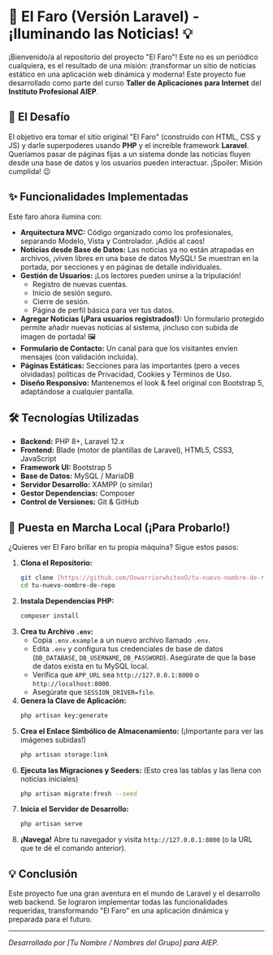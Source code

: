 # 📰 El Faro (Versión Laravel) - ¡Iluminando las Noticias! 💡

¡Bienvenido/a al repositorio del proyecto "El Faro"! Este no es un periódico cualquiera, es el resultado de una misión: ¡transformar un sitio de noticias estático en una aplicación web dinámica y moderna! Este proyecto fue desarrollado como parte del curso **Taller de Aplicaciones para Internet** del **Instituto Profesional AIEP**.

## 🎯 El Desafío

El objetivo era tomar el sitio original "El Faro" (construido con HTML, CSS y JS) y darle superpoderes usando **PHP** y el increíble framework **Laravel**. Queríamos pasar de páginas fijas a un sistema donde las noticias fluyen desde una base de datos y los usuarios pueden interactuar. ¡Spoiler: Misión cumplida! 😉

## ✨ Funcionalidades Implementadas

Este faro ahora ilumina con:

* **Arquitectura MVC:** Código organizado como los profesionales, separando Modelo, Vista y Controlador. ¡Adiós al caos!
* **Noticias desde Base de Datos:** Las noticias ya no están atrapadas en archivos, ¡viven libres en una base de datos MySQL! Se muestran en la portada, por secciones y en páginas de detalle individuales.
* **Gestión de Usuarios:** ¡Los lectores pueden unirse a la tripulación!
    * Registro de nuevas cuentas.
    * Inicio de sesión seguro.
    * Cierre de sesión.
    * Página de perfil básica para ver tus datos.
* **Agregar Noticias (¡Para usuarios registrados!):** Un formulario protegido permite añadir nuevas noticias al sistema, ¡incluso con subida de imagen de portada! 🖼️
* **Formulario de Contacto:** Un canal para que los visitantes envíen mensajes (con validación incluida).
* **Páginas Estáticas:** Secciones para las importantes (pero a veces olvidadas) políticas de Privacidad, Cookies y Términos de Uso.
* **Diseño Responsivo:** Mantenemos el look & feel original con Bootstrap 5, adaptándose a cualquier pantalla.

## 🛠️ Tecnologías Utilizadas

* **Backend:** PHP 8+, Laravel 12.x
* **Frontend:** Blade (motor de plantillas de Laravel), HTML5, CSS3, JavaScript
* **Framework UI:** Bootstrap 5
* **Base de Datos:** MySQL / MariaDB
* **Servidor Desarrollo:** XAMPP (o similar)
* **Gestor Dependencias:** Composer
* **Control de Versiones:** Git & GitHub

## 🚀 Puesta en Marcha Local (¡Para Probarlo!)

¿Quieres ver El Faro brillar en tu propia máquina? Sigue estos pasos:

1.  **Clona el Repositorio:**
    ```bash
    git clone [https://github.com/OowarriorwhiteoO/tu-nuevo-nombre-de-repo.git](https://github.com/OowarriorwhiteoO/tu-nuevo-nombre-de-repo.git)  # Reemplaza con el nombre correcto de tu repo
    cd tu-nuevo-nombre-de-repo
    ```
2.  **Instala Dependencias PHP:**
    ```bash
    composer install
    ```
3.  **Crea tu Archivo `.env`:**
    * Copia `.env.example` a un nuevo archivo llamado `.env`.
    * Edita `.env` y configura tus credenciales de base de datos (`DB_DATABASE`, `DB_USERNAME`, `DB_PASSWORD`). Asegúrate de que la base de datos exista en tu MySQL local.
    * Verifica que `APP_URL` sea `http://127.0.0.1:8000` o `http://localhost:8000`.
    * Asegúrate que `SESSION_DRIVER=file`.
4.  **Genera la Clave de Aplicación:**
    ```bash
    php artisan key:generate
    ```
5.  **Crea el Enlace Simbólico de Almacenamiento:** (¡Importante para ver las imágenes subidas!)
    ```bash
    php artisan storage:link
    ```
6.  **Ejecuta las Migraciones y Seeders:** (Esto crea las tablas y las llena con noticias iniciales)
    ```bash
    php artisan migrate:fresh --seed
    ```
7.  **Inicia el Servidor de Desarrollo:**
    ```bash
    php artisan serve
    ```
8.  **¡Navega!** Abre tu navegador y visita `http://127.0.0.1:8000` (o la URL que te dé el comando anterior).

## 💡 Conclusión

Este proyecto fue una gran aventura en el mundo de Laravel y el desarrollo web backend. Se lograron implementar todas las funcionalidades requeridas, transformando "El Faro" en una aplicación dinámica y preparada para el futuro.

---

*Desarrollado por [Tu Nombre / Nombres del Grupo] para AIEP.*
